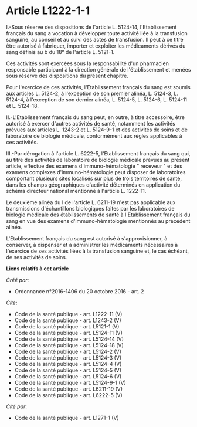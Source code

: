 # Article L1222-1-1

I.-Sous réserve des dispositions de l'article L. 5124-14, l'Etablissement français du sang a vocation à développer toute
activité liée à la transfusion sanguine, au conseil et au suivi des actes de transfusion. Il peut à ce titre être autorisé à
fabriquer, importer et exploiter les médicaments dérivés du sang définis au b du 18° de l'article L. 5121-1. 

Ces activités sont exercées sous la responsabilité d'un pharmacien responsable participant à la direction générale de
l'établissement et menées sous réserve des dispositions du présent chapitre. 

Pour l'exercice de ces activités, l'Etablissement français du sang est soumis aux articles L. 5124-2, à l'exception de son
premier alinéa, L. 5124-3, L. 5124-4, à l'exception de son dernier alinéa, L. 5124-5, L. 5124-6, L. 5124-11 et L. 5124-18. 

II.-L'Etablissement français du sang peut, en outre, à titre accessoire, être autorisé à exercer d'autres activités de santé,
notamment les activités prévues aux articles L. 1243-2 et L. 5124-9-1 et des activités de soins et de laboratoire de biologie
médicale, conformément aux règles applicables à ces activités. 

III.-Par dérogation à l'article L. 6222-5, l'Etablissement français du sang qui, au titre des activités de laboratoire de
biologie médicale prévues au présent article, effectue des examens d'immuno-hématologie " receveur " et des examens complexes
d'immuno-hématologie peut disposer de laboratoires comportant plusieurs sites localisés sur plus de trois territoires de
santé, dans les champs géographiques d'activité déterminés en application du schéma directeur national mentionné à l'article
L. 1222-11. 

Le deuxième alinéa du I de l'article L. 6211-19 n'est pas applicable aux transmissions d'échantillons biologiques faites par
les laboratoires de biologie médicale des établissements de santé à l'Etablissement français du sang en vue des examens
d'immuno-hématologie mentionnés au précédent alinéa. 

L'Etablissement français du sang est autorisé à s'approvisionner, à conserver, à dispenser et à administrer les médicaments
nécessaires à l'exercice de ses activités liées à la transfusion sanguine et, le cas échéant, de ses activités de soins.

**Liens relatifs à cet article**

_Créé par_:

  - Ordonnance n°2016-1406 du 20 octobre 2016 - art. 2

_Cite_:

  - Code de la santé publique - art. L1222-11 (V)
  - Code de la santé publique - art. L1243-2 (V)
  - Code de la santé publique - art. L5121-1 (V)
  - Code de la santé publique - art. L5124-11 (V)
  - Code de la santé publique - art. L5124-14 (V)
  - Code de la santé publique - art. L5124-18 (V)
  - Code de la santé publique - art. L5124-2 (V)
  - Code de la santé publique - art. L5124-3 (V)
  - Code de la santé publique - art. L5124-4 (V)
  - Code de la santé publique - art. L5124-5 (V)
  - Code de la santé publique - art. L5124-6 (V)
  - Code de la santé publique - art. L5124-9-1 (V)
  - Code de la santé publique - art. L6211-19 (V)
  - Code de la santé publique - art. L6222-5 (V)

_Cité par_:

  - Code de la santé publique - art. L1271-1 (V)

